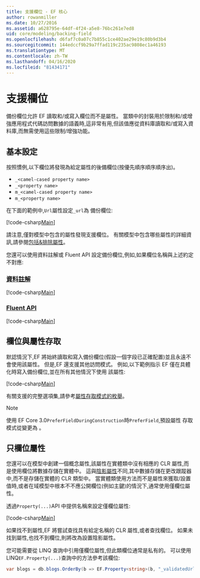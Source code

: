```yaml
---
title: 支援欄位 - EF 核心
author: rowanmiller
ms.date: 10/27/2016
ms.assetid: a628795e-64df-4f24-a5e8-76bc261e7ed8
uid: core/modeling/backing-field
ms.openlocfilehash: d6faf7c0a07c7b855c1ce402ae29e19c80b9d3b4
ms.sourcegitcommit: 144edccf9b29a7ffad119c235ac9808ec1a46193
ms.translationtype: MT
ms.contentlocale: zh-TW
ms.lasthandoff: 04/16/2020
ms.locfileid: "81434171"
---
```

# <a name="backing-fields"></a>支援欄位

備份欄位允許 EF 讀取和/或寫入欄位而不是屬性。 當類中的封裝用於限制和/或增強應用程式代碼訪問數據的語義時,這非常有用,但該值應從資料庫讀取和/或寫入資料庫,而無需使用這些限制/增強功能。

## <a name="basic-configuration"></a>基本設定

按照慣例,以下欄位將發現為給定屬性的後備欄位(按優先順序順序順序出)。 

* `_<camel-cased property name>`
* `_<property name>`
* `m_<camel-cased property name>`
* `m_<property name>`

在下面的範例中,`Url`屬性設定`_url`為 備份欄位:

[!code-csharp[Main](../../../samples/core/Modeling/Conventions/BackingField.cs#Sample)]

請注意,僅對模型中包含的屬性發現支援欄位。 有關模型中包含哪些屬性的詳細資訊,請參閱[包括&排除屬性](included-properties.md)。

您還可以使用資料註解或 Fluent API 設定備份欄位,例如,如果欄位名稱與上述約定不對應:

### <a name="data-annotations"></a>[資料註解](#tab/data-annotations)

[!code-csharp[Main](../../../samples/core/Modeling/DataAnnotations/BackingField.cs?name=BackingField&highlight=7)]

### <a name="fluent-api"></a>[Fluent API](#tab/fluent-api)

[!code-csharp[Main](../../../samples/core/Modeling/FluentAPI/BackingField.cs?name=BackingField&highlight=5)]

## <a name="field-and-property-access"></a>欄位與屬性存取

默認情況下,EF 將始終讀取和寫入備份欄位(假設一個字段已正確配置)並且永遠不會使用該屬性。 但是,EF 還支援其他訪問模式。 例如,以下範例指示 EF 僅在具體化時寫入備份欄位,並在所有其他情況下使用 該屬性:

[!code-csharp[Main](../../../samples/core/Modeling/FluentAPI/BackingFieldAccessMode.cs?name=BackingFieldAccessMode&highlight=6)]

有關支援的完整選項集,請參考[屬性存取模式的枚舉](https://docs.microsoft.com/dotnet/api/microsoft.entityframeworkcore.propertyaccessmode)。

> [!NOTE]
> 使用 EF Core 3.0`PreferFieldDuringConstruction`時`PreferField`,預設屬性 存取模式從變更為 。

## <a name="field-only-properties"></a>只欄位屬性

您還可以在模型中創建一個概念屬性,該屬性在實體類中沒有相應的 CLR 屬性,而是使用欄位將數據存儲在實體中。 這與[陰影屬性](shadow-properties.md)不同,其中數據存儲在更改跟蹤器中,而不是存儲在實體的 CLR 類型中。 當實體類使用方法而不是屬性來獲取/設置值時,或者在域模型中根本不不應公開欄位(例如主鍵)的情況下,通常使用僅欄位屬性。

透過`Property(...)`API 中提供名稱來設定僅欄位屬性:

[!code-csharp[Main](../../../samples/core/Modeling/FluentAPI/BackingFieldNoProperty.cs#Sample)]

如果找不到屬性,EF 將嘗試查找具有給定名稱的 CLR 屬性,或者查找欄位。 如果未找到屬性,也找不到欄位,則將改為設置陰影屬性。

您可能需要從 LINQ 查詢中引用僅欄位屬性,但此類欄位通常是私有的。 可以使用 LINQ`EF.Property(...)`查詢中的方法參考該欄位:

``` csharp
var blogs = db.blogs.OrderBy(b => EF.Property<string>(b, "_validatedUrl"));
```
